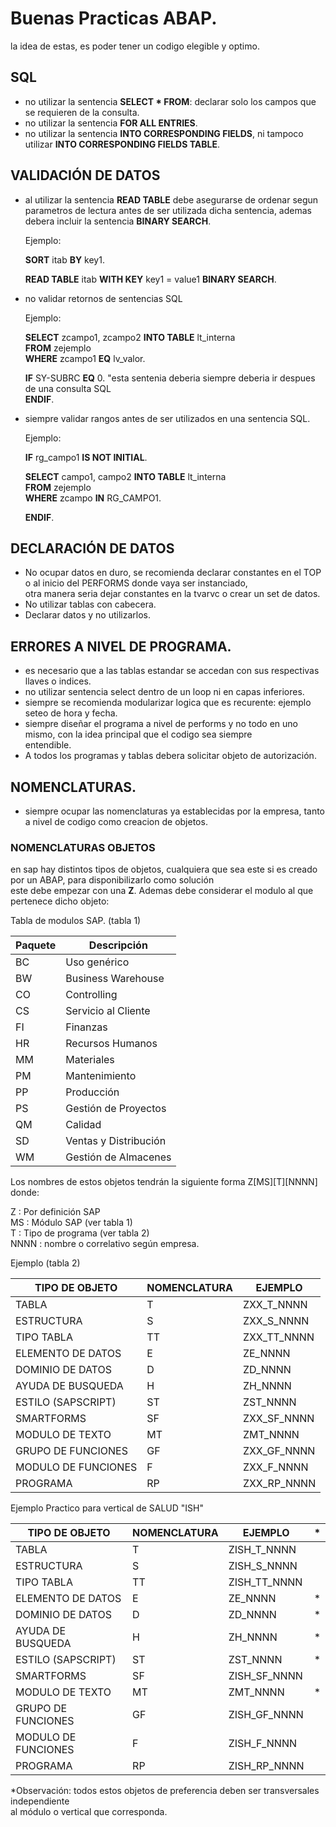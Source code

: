 # Buenas Practicas ABAP.

la idea de estas, es poder tener un codigo elegible y optimo.

## SQL

- no utilizar la sentencia **SELECT * FROM**:
    declarar solo los campos que se requieren de la consulta.
- no utilizar la sentencia **FOR ALL ENTRIES**.
- no utilizar la sentencia **INTO CORRESPONDING FIELDS**, ni tampoco utilizar **INTO CORRESPONDING FIELDS TABLE**.

## VALIDACIÓN DE DATOS

- al utilizar la sentencia **READ TABLE** debe asegurarse de ordenar segun parametros de lectura antes de ser
  utilizada dicha sentencia, ademas debera incluir la sentencia **BINARY SEARCH**.
  
  Ejemplo:
  
  **SORT** itab **BY** key1.
  
  **READ TABLE** itab **WITH KEY** key1 = value1 **BINARY SEARCH**.
  
  
  
- no validar retornos de sentencias SQL  
  
  Ejemplo:
  
  **SELECT** zcampo1, zcampo2 **INTO TABLE** lt_interna  
  **FROM** zejemplo  
  **WHERE** zcampo1 **EQ** lv_valor.  
  
  
  
  **IF** SY-SUBRC **EQ** 0. "esta sentenia deberia siempre deberia ir despues de una consulta SQL  
  **ENDIF**.
  
    
 - siempre validar rangos antes de ser utilizados en una sentencia SQL.
    
    Ejemplo:
    
    **IF** rg_campo1 **IS NOT INITIAL**.
    
    **SELECT** campo1, campo2 **INTO TABLE** lt_interna   \
    **FROM** zejemplo  \
    **WHERE** zcampo **IN** RG_CAMPO1.
     
    **ENDIF**.
    
 ## DECLARACIÓN DE DATOS
 
- No ocupar datos en duro, se recomienda declarar constantes en el TOP o al inicio del PERFORMS donde vaya ser instanciado,  \
  otra manera seria dejar constantes en la tvarvc o crear un set de datos.
- No utilizar tablas con cabecera.
- Declarar datos y no utilizarlos.

## ERRORES A NIVEL DE PROGRAMA.

- es necesario que a las tablas estandar se accedan con sus respectivas llaves o indices.
- no utilizar sentencia select dentro de un loop ni en capas inferiores.
- siempre se recomienda modularizar logica que es recurente: ejemplo seteo de hora y fecha.
- siempre diseñar el programa a nivel de performs y no todo en uno mismo, con la idea principal que el codigo sea siempre  \
  entendible.
- A todos los programas y tablas debera solicitar objeto de autorización.
  
## NOMENCLATURAS.

- siempre ocupar las nomenclaturas ya establecidas por la empresa, tanto a nivel de codigo como creacion de objetos.

### NOMENCLATURAS OBJETOS
  
  en sap hay distintos tipos de objetos, cualquiera que sea este si es creado por un ABAP, para disponibilizarlo como solución  \
  este debe empezar con una **Z**.
  Ademas debe considerar el modulo al que pertenece dicho objeto:
  
  Tabla de modulos SAP. (tabla 1)
  
| Paquete |  Descripción |
|---------| -------------|
|BC| Uso genérico |
|BW| Business Warehouse|
|CO| Controlling|
|CS| Servicio al Cliente|
|FI| Finanzas|
|HR| Recursos Humanos|
|MM| Materiales|
|PM| Mantenimiento|
|PP| Producción|
|PS| Gestión de Proyectos|
|QM| Calidad|
|SD| Ventas y Distribución|
|WM| Gestión de Almacenes|
  
Los nombres de estos objetos tendrán la siguiente forma Z[MS][T][NNNN] donde:

Z : Por definición SAP  \
MS : Módulo SAP (ver tabla 1) \
T : Tipo de programa (ver tabla 2)  \
NNNN : nombre o correlativo según empresa.
  
Ejemplo (tabla 2)
  
| TIPO DE OBJETO | NOMENCLATURA | EJEMPLO |
| ---------------| -------------|---------|
| TABLA          | T  | ZXX_T_NNNN|
| ESTRUCTURA     | S  | ZXX_S_NNNN|
| TIPO TABLA      | TT | ZXX_TT_NNNN|
| ELEMENTO DE DATOS | E | ZE_NNNN|
| DOMINIO DE DATOS | D | ZD_NNNN|
| AYUDA DE BUSQUEDA | H | ZH_NNNN|
| ESTILO (SAPSCRIPT) | ST | ZST_NNNN|
| SMARTFORMS | SF | ZXX_SF_NNNN|
| MODULO DE TEXTO | MT | ZMT_NNNN|
| GRUPO DE FUNCIONES | GF | ZXX_GF_NNNN|
| MODULO DE FUNCIONES | F | ZXX_F_NNNN|
| PROGRAMA | RP | ZXX_RP_NNNN |

Ejemplo Practico para vertical de SALUD "ISH"

| TIPO DE OBJETO | NOMENCLATURA | EJEMPLO | * |
| ---------------| -------------|---------|---|
| TABLA          | T  | ZISH_T_NNNN|
| ESTRUCTURA     | S  | ZISH_S_NNNN|
| TIPO TABLA      | TT | ZISH_TT_NNNN|
| ELEMENTO DE DATOS | E | ZE_NNNN|*|
| DOMINIO DE DATOS | D | ZD_NNNN|*|
| AYUDA DE BUSQUEDA | H | ZH_NNNN|*|
| ESTILO (SAPSCRIPT) | ST | ZST_NNNN|*|
| SMARTFORMS | SF | ZISH_SF_NNNN|
| MODULO DE TEXTO | MT | ZMT_NNNN|*|
| GRUPO DE FUNCIONES | GF | ZISH_GF_NNNN|
| MODULO DE FUNCIONES | F | ZISH_F_NNNN|
| PROGRAMA | RP | ZISH_RP_NNNN |

*Observación: todos estos objetos de preferencia deben ser transversales independiente \
al módulo o vertical que corresponda.




